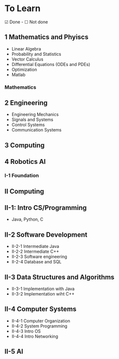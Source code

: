 # To Learn
☑ Done - ☐ Not done

## 1 Mathematics and Phyiscs
* Linear Algebra
* Probability and Statistics
* Vector Calculus
* Differential Equations (ODEs and PDEs)
* Optimization
* Matlab
### Mathematics

## 2 Engineering
* Engineering Mechanics
* Signals and Systems
* Control Systems
* Communication Systems

## 3 Computing

## 4 Robotics AI
### I-1 Foundation
## II Computing
## II-1: Intro CS/Programming
  * Java, Python, C
## II-2 Software Development
  * II-2-1 Intermediate Java
  * II-2-2 Intermediate C++
  * II-2-3 Software engineering 
  * II-2-4 Database and SQL

## II-3 Data Structures and Algorithms
  * II-3-1 Implementation with Java
  * II-3-2 Implementation wiht C++
## II-4 Computer Systems
  * II-4-1 Computer Organization 
  * II-4-2 System Programming
  * II-4-3 Intro OS
  * II-4-4 Intro Networking
## II-5 AI



